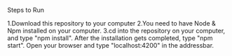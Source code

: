 Steps to Run

1.Download this repository to your computer
2.You need to have Node & Npm installed on your computer.
3.cd into the repository on your computer, and type "npm install".
After the installation gets completed, type "npm start".
Open your browser and type "localhost:4200" in the addressbar.
